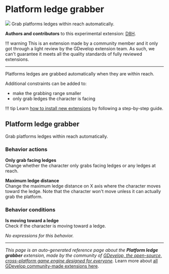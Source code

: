 # Platform ledge grabber

<img src="https://resources.gdevelop-app.com/assets/Icons/human-handsup.svg" class="extension-icon"></img>
Grab platforms ledges within reach automatically.

**Authors and contributors** to this experimental extension: [D8H](https://gd.games/D8H).

!!! warning
    This is an extension made by a community member and it only got through a
    light review by the GDevelop extension team. As such, we can't guarantee it
    meets all the quality standards of fully reviewed extensions.

---

Platforms ledges are grabbed automatically when they are within reach.

Additional constraints can be added to:

- make the grabbing range smaller
- only grab ledges the character is facing

!!! tip
    Learn [how to install new extensions](/gdevelop5/extensions/search) by following a step-by-step guide.



## Platform ledge grabber 

Grab platforms ledges within reach automatically. 

### Behavior actions

**Only grab facing ledges**  
Change whether the character only grabs facing ledges or any ledges at reach.

**Maximum ledge distance**  
Change the maximum ledge distance on X axis where the character moves toward the ledge. Note that the character won't move unless it can actually grab the platform.

### Behavior conditions

**Is moving toward a ledge**  
Check if the character is moving toward a ledge.

_No expressions for this behavior._



---

*This page is an auto-generated reference page about the **Platform ledge grabber** extension, made by the community of [GDevelop, the open-source, cross-platform game engine designed for everyone](https://gdevelop.io/).* Learn more about [all GDevelop community-made extensions here](/gdevelop5/extensions).